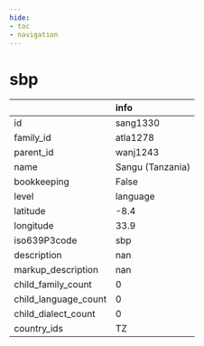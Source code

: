 ```yaml
---
hide:
- toc
- navigation
---
```

# sbp
|                      | info             |
|:---------------------|:-----------------|
| id                   | sang1330         |
| family_id            | atla1278         |
| parent_id            | wanj1243         |
| name                 | Sangu (Tanzania) |
| bookkeeping          | False            |
| level                | language         |
| latitude             | -8.4             |
| longitude            | 33.9             |
| iso639P3code         | sbp              |
| description          | nan              |
| markup_description   | nan              |
| child_family_count   | 0                |
| child_language_count | 0                |
| child_dialect_count  | 0                |
| country_ids          | TZ               |